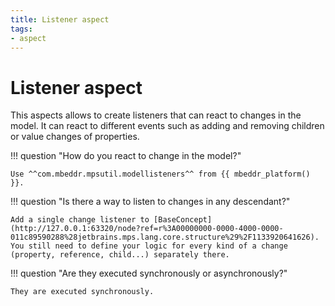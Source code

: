 ```yaml
---
title: Listener aspect
tags:
- aspect
---
```


# Listener aspect

This aspects allows to create listeners that can react to changes in the model. It can react to different events such as
adding and removing children or value changes of properties.

!!! question "How do you react to change in the model?"

    Use ^^com.mbeddr.mpsutil.modellisteners^^ from {{ mbeddr_platform() }}.

!!! question "Is there a way to listen to changes in any descendant?"

    Add a single change listener to [BaseConcept](http://127.0.0.1:63320/node?ref=r%3A00000000-0000-4000-0000-011c89590288%28jetbrains.mps.lang.core.structure%29%2F1133920641626). You still need to define your logic for every kind of a change (property, reference, child...) separately there.

!!! question "Are they executed synchronously or asynchronously?"

    They are executed synchronously.